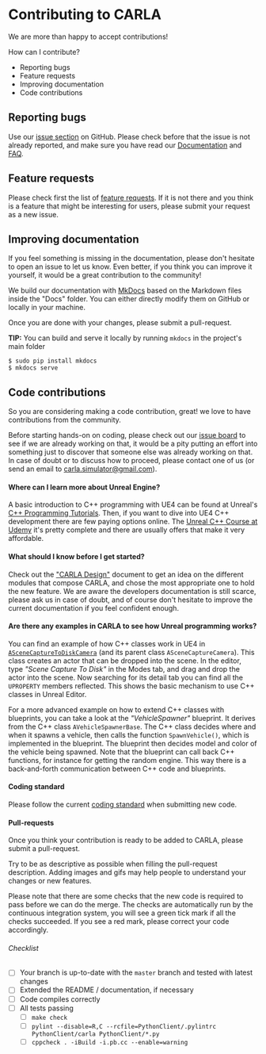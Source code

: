 Contributing to CARLA
=====================

We are more than happy to accept contributions!

How can I contribute?

  * Reporting bugs
  * Feature requests
  * Improving documentation
  * Code contributions

Reporting bugs
--------------

Use our [issue section][issueslink] on GitHub. Please check before that the
issue is not already reported, and make sure you have read our
[Documentation][docslink] and [FAQ][faqlink].

[issueslink]: https://github.com/carla-simulator/carla/issues
[docslink]: http://carla.readthedocs.io
[faqlink]: http://carla.readthedocs.io/en/latest/faq/

Feature requests
----------------

Please check first the list of [feature requests][frlink]. If it is not there
and you think is a feature that might be interesting for users, please submit
your request as a new issue.

[frlink]: https://github.com/carla-simulator/carla/issues?q=is%3Aissue+is%3Aopen+label%3A%22feature+request%22+sort%3Acomments-desc

Improving documentation
-----------------------

If you feel something is missing in the documentation, please don't hesitate to
open an issue to let us know. Even better, if you think you can improve it
yourself, it would be a great contribution to the community!

We build our documentation with [MkDocs](http://www.mkdocs.org/) based on the
Markdown files inside the "Docs" folder. You can either directly modify them on
GitHub or locally in your machine.

Once you are done with your changes, please submit a pull-request.

**TIP:** You can build and serve it locally by running `mkdocs` in the project's
main folder

    $ sudo pip install mkdocs
    $ mkdocs serve

Code contributions
------------------

So you are considering making a code contribution, great! we love to have
contributions from the community.

Before starting hands-on on coding, please check out our
[issue board][wafflelink] to see if we are already working on that, it would
be a pity putting an effort into something just to discover that someone else
was already working on that. In case of doubt or to discuss how to proceed,
please contact one of us (or send an email to carla.simulator@gmail.com).

[wafflelink]: https://waffle.io/carla-simulator/carla

#### Where can I learn more about Unreal Engine?

A basic introduction to C++ programming with UE4 can be found at Unreal's
[C++ Programming Tutorials][ue4tutorials]. Then, if you want to dive into UE4
C++ development there are few paying options online. The
[Unreal C++ Course at Udemy][ue4course] it's pretty complete and there are
usually offers that make it very affordable.

[ue4tutorials]: https://docs.unrealengine.com/latest/INT/Programming/Tutorials/
[ue4course]: https://www.udemy.com/unrealcourse/

#### What should I know before I get started?

Check out the ["CARLA Design"](carla_design.md) document to get an idea on the
different modules that compose CARLA, and chose the most appropriate one to hold
the new feature. We are aware the developers documentation is still scarce,
please ask us in case of doubt, and of course don't hesitate to improve the
current documentation if you feel confident enough.

#### Are there any examples in CARLA to see how Unreal programming works?

You can find an example of how C++ classes work in UE4 in
[`ASceneCaptureToDiskCamera`][capturelink] (and its parent class
`ASceneCaptureCamera`). This class creates an actor that can be dropped into the
scene. In the editor, type _"Scene Capture To Disk"_ in the Modes tab, and drag
and drop the actor into the scene. Now searching for its detail tab you can find
all the `UPROPERTY` members reflected. This shows the basic mechanism to use C++
classes in Unreal Editor.

For a more advanced example on how to extend C++ classes with blueprints, you
can take a look at the _"VehicleSpawner"_ blueprint. It derives from the C++
class `AVehicleSpawnerBase`. The C++ class decides where and when it spawns a
vehicle, then calls the function `SpawnVehicle()`, which is implemented in the
blueprint. The blueprint then decides model and color of the vehicle being
spawned. Note that the blueprint can call back C++ functions, for instance for
getting the random engine. This way there is a back-and-forth communication
between C++ code and blueprints.

[capturelink]: https://github.com/carla-simulator/carla/blob/master/Unreal/CarlaUE4/Plugins/Carla/Source/Carla/SceneCaptureToDiskCamera.h

#### Coding standard

Please follow the current [coding standard](coding_standard.md) when submitting
new code.

#### Pull-requests

Once you think your contribution is ready to be added to CARLA, please submit a
pull-request.

Try to be as descriptive as possible when filling the pull-request description.
Adding images and gifs may help people to understand your changes or new
features.

Please note that there are some checks that the new code is required to pass
before we can do the merge. The checks are automatically run by the continuous
integration system, you will see a green tick mark if all the checks succeeded.
If you see a red mark, please correct your code accordingly.

###### Checklist

<!--
  If you modify this list please keep it up-to-date with pull_request_template.md
-->

  - [ ] Your branch is up-to-date with the `master` branch and tested with latest changes
  - [ ] Extended the README / documentation, if necessary
  - [ ] Code compiles correctly
  - [ ] All tests passing
    - [ ] `make check`
    - [ ] `pylint --disable=R,C --rcfile=PythonClient/.pylintrc PythonClient/carla PythonClient/*.py`
    - [ ] `cppcheck . -iBuild -i.pb.cc --enable=warning`
